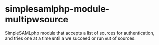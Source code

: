 # simplesamlphp-module-multipwsource
SimpleSAMLphp module that accepts a list of sources for authentication, and tries one at a time until a we succeed or run out of sources.
